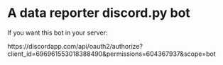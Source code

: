 # A data reporter discord.py bot

<p>If you want this bot in your server: </p> https://discordapp.com/api/oauth2/authorize?client_id=696961553018388490&permissions=604367937&scope=bot 
